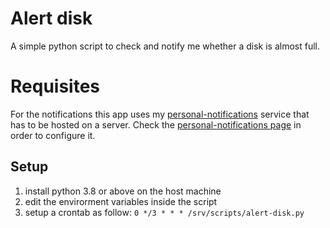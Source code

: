 # Alert disk
A simple python script to check and notify me whether a disk is almost full.

# Requisites
For the notifications this app uses my [personal-notifications](https://github.com/paolobasso99/personal-notifications) service that has to be hosted on a server. Check the [personal-notifications page](https://github.com/paolobasso99/personal-notifications) in order to configure it.

## Setup
1. install python 3.8 or above on the host machine
2. edit the envirorment variables inside the script
3. setup a crontab as follow: `0 */3 * * * /srv/scripts/alert-disk.py`

